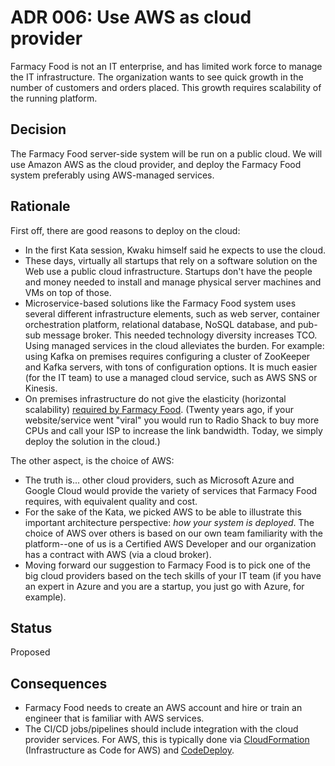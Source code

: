 # ADR 006: Use AWS as cloud provider
Farmacy Food is not an IT enterprise, and has limited work force to manage the IT infrastructure. 
The organization wants to see quick growth in the number of customers and orders placed. This growth requires scalability
of the running platform.  

## Decision 
The Farmacy Food server-side system will be run on a public cloud. We will use Amazon AWS as the cloud provider, and
deploy the Farmacy Food system preferably using AWS-managed services.

## Rationale 
First off, there are good reasons to deploy on the cloud:
- In the first Kata session, Kwaku himself said he expects to use the cloud.
- These days, virtually all startups that rely on a software solution on the Web use a public cloud infrastructure. Startups don't
have the people and money needed to install and manage physical server machines and VMs on top of those. 
- Microservice-based solutions like the Farmacy Food system uses several different infrastructure elements, such as
web server, container orchestration platform, relational database, NoSQL database, and pub-sub message broker. This
needed technology diversity increases TCO. Using managed services in the cloud alleviates the burden. For example: 
using Kafka on premises requires configuring a cluster of ZooKeeper and Kafka servers, with tons of configuration options. 
It is much easier (for the IT team) to use a managed cloud service, such as AWS SNS or Kinesis.
- On premises infrastructure do not give the elasticity (horizontal scalability) [required by Farmacy Food](../requirements/quality-attribute-rqmts.md).
(Twenty years ago, if your website/service went "viral" you would run to Radio Shack to buy more CPUs and call your ISP 
to increase the link bandwidth. Today, we simply deploy the solution in the cloud.) 

The other aspect, is the choice of AWS:
- The truth is... other cloud providers, such as Microsoft Azure and Google Cloud would provide the variety 
of services that Farmacy Food requires, with equivalent quality and cost.  
- For the sake of the Kata, we picked AWS to be able to illustrate this important architecture perspective: *how your system is
deployed*. The choice of AWS over others is based on our own team familiarity with the platform--one of us is a Certified AWS Developer 
and our organization has a contract with AWS (via a cloud broker).
- Moving forward our suggestion to Farmacy Food is to pick one of the big cloud providers based on the tech skills of your IT team (if you
have an expert in Azure and you are a startup, you just go with Azure, for example). 
 

## Status
Proposed 

## Consequences
- Farmacy Food needs to create an AWS account and hire or train an engineer that is familiar with AWS services.  
- The CI/CD jobs/pipelines should include integration with the cloud provider services. For AWS, this is typically done
via [CloudFormation](https://aws.amazon.com/cloudformation/) (Infrastructure as Code for AWS) and [CodeDeploy](https://aws.amazon.com/codedeploy/).  
